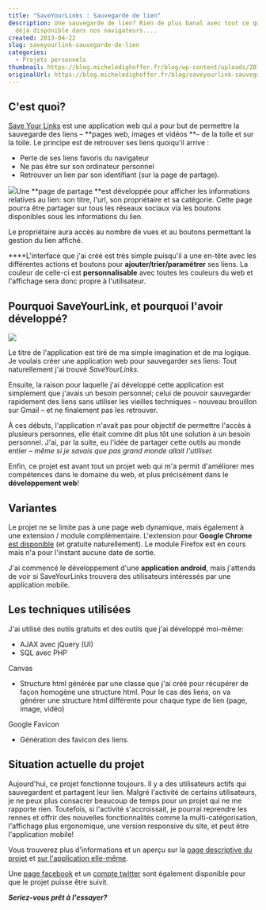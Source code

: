 ```yaml
---
title: "SaveYourLinks : Sauvegarde de lien"
description: Une sauvegarde de lien? Rien de plus banal avec tout ce qui est
  déjà disponible dans nos navigateurs....
created: 2013-04-22
slug: saveyourlink-sauvegarde-de-lien
categories:
  - Projets personnels
thumbnail: https://blog.micheledighoffer.fr/blog/wp-content/uploads/2013/04/tb_syl-800x288.png
originalUrl: https://blog.micheledighoffer.fr/blog/saveyourlink-sauvegarde-de-lien/
---
```


## C'est quoi?

[Save Your Links](http://www.saveyourlink.fr) est une application web qui a pour but de permettre la sauvegarde des liens – \*\*pages web, images et vidéos \*\*– de la toile et sur la toile. Le principe est de retrouver ses liens quoiqu'il arrive :

- Perte de ses liens favoris du navigateur
- Ne pas être sur son ordinateur personnel
- Retrouver un lien par son identifiant (sur la page de partage).

[![](http://micheledighoffer.fr/blog/wp-content/uploads/2013/04/partage-300x97.jpg)](http://micheledighoffer.fr/blog/wp-content/uploads/2013/04/partage.jpg)Une \*\*page de partage \*\*est développée pour afficher les informations relatives au lien: son titre, l'url, son propriétaire et sa catégorie. Cette page pourra être partager sur tous les réseaux sociaux via les boutons disponibles sous les informations du lien.

Le propriétaire aura accès au nombre de vues et au boutons permettant la gestion du lien affiché.

\*\*\*\*L'interface que j'ai créé est très simple puisqu'il a une en-tête avec les différentes actions et boutons pour **ajouter/trier/paramétrer** ses liens. La couleur de celle-ci est **personnalisable** avec toutes les couleurs du web et l'affichage sera donc propre à l'utilisateur.

## Pourquoi SaveYourLink, et pourquoi l'avoir développé?

[![](http://micheledighoffer.fr/blog/wp-content/uploads/2013/04/logo-300x300.jpg)](http://micheledighoffer.fr/blog/wp-content/uploads/2013/04/logo.jpg)

Le titre de l'application est tiré de ma simple imagination et de ma logique. Je voulais créer une application web pour sauvegarder ses liens: Tout naturellement j'ai trouvé *SaveYourLinks*.

Ensuite, la raison pour laquelle j'ai développé cette application est simplement que j'avais un besoin personnel; celui de pouvoir sauvegarder rapidement des liens sans utiliser les vieilles techniques – nouveau brouillon sur Gmail – et ne finalement pas les retrouver.

À ces débuts, l'application n'avait pas pour objectif de permettre l'accès à plusieurs personnes, elle était comme dit plus tôt une solution à un besoin personnel. J'ai, par la suite, eu l'idée de partager cette outils au monde entier – *même si je savais que pas grand monde allait l'utiliser.*

Enfin, ce projet est avant tout un projet web qui m'a permit d'améliorer mes compétences dans le domaine du web, et plus précisément dans le **développement web**!

## Variantes

Le projet ne se limite pas à une page web dynamique, mais également à une extension / module complémentaire. L'extension pour **Google Chrome** [est disponible](https://chrome.google.com/webstore/detail/saveyourlinks/egiojeldjmahpmdjkpgjcldldlpmgmmh?hl=fr) (et gratuite naturellement). Le module Firefox est en cours mais n'a pour l'instant aucune date de sortie.

J'ai commencé le développement d'une **application android**, mais j'attends de voir si SaveYourLinks trouvera des utilisateurs intéressés par une application mobile.

## **Les techniques utilisées**

J'ai utilisé des outils gratuits et des outils que j'ai développé moi-même:

- AJAX avec jQuery (UI)
- SQL avec PHP

Canvas

- Structure html générée par une classe que j'ai créé pour récupérer de façon homogène une structure html. Pour le cas des liens, on va générer une structure html différente pour chaque type de lien (page, image, vidéo)

Google Favicon

- Génération des favicon des liens.

## Situation actuelle du projet

Aujourd'hui, ce projet fonctionne toujours. Il y a des utilisateurs actifs qui sauvegardent et partagent leur lien. Malgré l'activité de certains utilisateurs, je ne peux plus consacrer beaucoup de temps pour un projet qui ne me rapporte rien. Toutefois, si l'activité s'accroissait, je pourrai reprendre les rennes et offrir des nouvelles fonctionnalités comme la multi-catégorisation, l'affichage plus ergonomique, une version responsive du site, et peut être l'application mobile!

Vous trouverez plus d'informations et un aperçu sur la [page descriptive du projet](http://www.micheledighoffer.fr/portfolio.php?p=syl) et [sur l'application elle-même](http://www.saveyourlink.fr).

Une [page facebook](https://www.facebook.com/SaveYourLink) et un [compte twitter](https://twitter.com/SaveYourLink) sont également disponible pour que le projet puisse être suivit.

***Seriez-vous prêt à l'essayer?***
